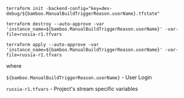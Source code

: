```terraform init -backend-config="key=dev-debug/${bamboo.ManualBuildTriggerReason.userName}.tfstate"```

```terraform destroy --auto-approve -var 'instance_name=${bamboo.ManualBuildTriggerReason.userName}' -var-file=russia-r1.tfvars```

```terraform apply --auto-approve -var 'instance_name=${bamboo.ManualBuildTriggerReason.userName}' -var-file=russia-r1.tfvars```

where 

```${bamboo.ManualBuildTriggerReason.userName}``` - User Login

```russia-r1.tfvars``` - Project's stream specific variables